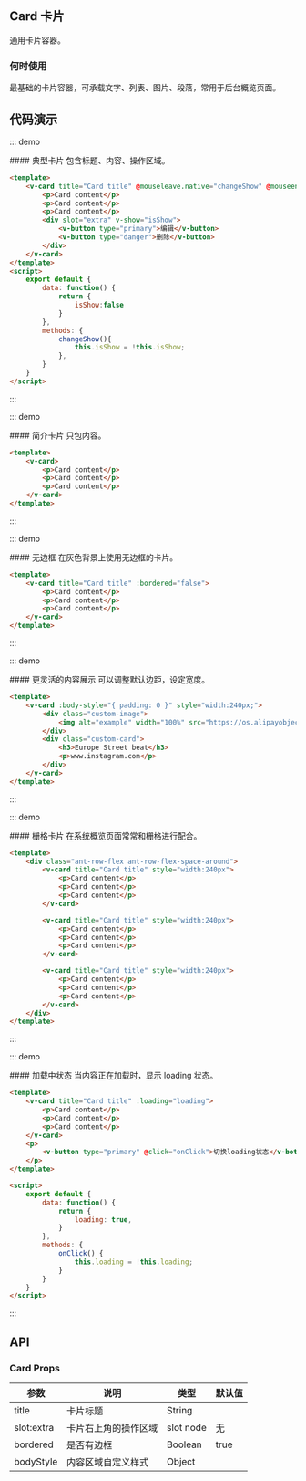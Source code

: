 <script>
    export default {
        data: function() {
            return {
                loading: true,
                isShow:false
            }
        },
        methods: {
            onClick() {
                this.loading = !this.loading;
            },
            changeShow(){
                this.isShow = !this.isShow;
            },
        }
    }
</script>
<style>
    .demo-box.demo-alert .el-alert {
        margin: 20px 0 0;
    }

    .demo-box.demo-alert .el-alert:first-child {
        margin: 0;
    }
</style>

## Card 卡片

通用卡片容器。

### 何时使用

最基础的卡片容器，可承载文字、列表、图片、段落，常用于后台概览页面。   

## 代码演示

::: demo
<summary>
  #### 典型卡片
  包含标题、内容、操作区域。
</summary>

```html
<template>  
    <v-card title="Card title" @mouseleave.native="changeShow" @mouseenter.native="changeShow">
        <p>Card content</p>
        <p>Card content</p>
        <p>Card content</p>
        <div slot="extra" v-show="isShow">
            <v-button type="primary">编辑</v-button>
            <v-button type="danger">删除</v-button>
        </div>
    </v-card>
</template>
<script>
    export default {
        data: function() {
            return {
                isShow:false
            }
        },
        methods: {
            changeShow(){
                this.isShow = !this.isShow;
            },
        }
    }
</script>
```
:::

::: demo
<summary>
  #### 简介卡片
  只包内容。
</summary>

```html
<template>  
    <v-card>
        <p>Card content</p>
        <p>Card content</p>
        <p>Card content</p>
    </v-card>
</template>
```
:::

::: demo
<summary>
  #### 无边框
  在灰色背景上使用无边框的卡片。
</summary>

```html
<template>  
    <v-card title="Card title" :bordered="false">
        <p>Card content</p>
        <p>Card content</p>
        <p>Card content</p>
    </v-card>
</template>
```
:::

::: demo
<summary>
  #### 更灵活的内容展示
  可以调整默认边距，设定宽度。
</summary>

```html
<template>  
    <v-card :body-style="{ padding: 0 }" style="width:240px;">
        <div class="custom-image">
            <img alt="example" width="100%" src="https://os.alipayobjects.com/rmsportal/QBnOOoLaAfKPirc.png">
        </div>
        <div class="custom-card">
            <h3>Europe Street beat</h3>
            <p>www.instagram.com</p>
        </div>
    </v-card>
</template>
```
:::

::: demo
<summary>
  #### 栅格卡片
  在系统概览页面常常和栅格进行配合。
</summary>

```html
<template>  
    <div class="ant-row-flex ant-row-flex-space-around">
        <v-card title="Card title" style="width:240px">
            <p>Card content</p>
            <p>Card content</p>
            <p>Card content</p>
        </v-card>

        <v-card title="Card title" style="width:240px">
            <p>Card content</p>
            <p>Card content</p>
            <p>Card content</p>
        </v-card>

        <v-card title="Card title" style="width:240px">
            <p>Card content</p>
            <p>Card content</p>
            <p>Card content</p>
        </v-card>
    </div>
</template>
```
:::

::: demo
<summary>
  #### 加载中状态
  当内容正在加载时，显示 loading 状态。
</summary>

```html
<template>  
    <v-card title="Card title" :loading="loading">
        <p>Card content</p>
        <p>Card content</p>
        <p>Card content</p> 
    </v-card>
    <p>
        <v-button type="primary" @click="onClick">切换loading状态</v-botton>
    </p>
</template>

<script>
    export default {
        data: function() {
            return {
                loading: true,
            }
        },
        methods: {
            onClick() {
                this.loading = !this.loading;
            }
        }
    }
</script>
```
:::

## API

### Card Props

| 参数      | 说明          | 类型      | 默认值  |
|---------- |-------------- |----------  |-------- |
| title | 卡片标题 | String |  |
| slot:extra | 卡片右上角的操作区域 | slot node | 无 |
| bordered | 是否有边框 | Boolean | true | 
| bodyStyle | 内容区域自定义样式 | Object |  | 

